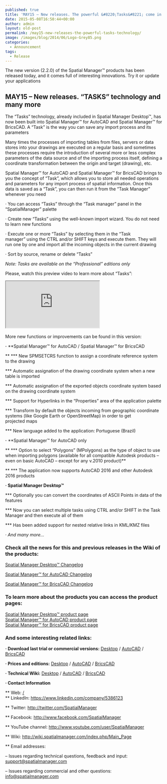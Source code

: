 ```yaml
---
published: true
title: 'MAY15 – New releases. The powerful &#8220;Tasks&#8221; come in'
date: 2015-05-08T16:50:44+00:00
author: admin
layout: old-post
permalink: /may15-new-releases-the-powerful-tasks-technology/
image: /images/blog/2014/06/Logo-Grey85.png
categories:
  - Announcement
tags:
  - Release
---
```

The new version (2.2.0) of the Spatial Manager™ products has been released today, and <span>it comes</span> <span>full of</span> <span>interesting innovations</span>. Try it or update your applications<!--more-->

## MAY15 &#8211; New releases. &#8220;TASKS&#8221; technology and many more

T<span>he &#8220;Tasks&#8221;</span> <span>technology,</span> <span>already included in</span> Spatial Manager Desktop™, <span>has now been</span> <span>built into</span> Spatial Manager™ for AutoCAD and Spatial Manager™ for BricsCAD. A &#8220;Task&#8221; is the way you can save any import process and its parameters

Many times the processes of importing tables from files, servers or data stores into your drawings are executed on a regular basis and sometimes these processes require the introduction of several more or less complex parameters of the data source and of the importing process itself, defining a coordinate transformation between the origin and target (drawing), etc.

Spatial Manager™ for AutoCAD and Spatial Manager™ for BricsCAD brings to you the concept of “Task”, which allows you to store all needed operations and parameters for any import process of spatial information. Once this data is saved as a &#8220;Task&#8221;, you can then run it from the &#8220;Task Manager&#8221; whenever you need

· You can access &#8220;Tasks&#8221; through the &#8220;Task manager&#8221; panel in the &#8220;SpatialManager&#8221; palette
  
· Create new &#8220;Tasks&#8221; using the <span>well-known</span> import wizard. You do not need to learn new functions
  
· Execute one or more &#8220;Tasks&#8221; by selecting them in the &#8220;Task manager&#8221; using the CTRL and/or SHIFT keys and execute them. They will run one by one and import all the incoming objects in the current drawing
  
· Sort by source, rename or delete &#8220;Tasks&#8221;

_Note: Tasks are available on the &#8220;Professional&#8221; editions only_

Please, watch this preview video to learn more about &#8220;Tasks&#8221;:

<div class="embed-responsive embed-responsive-16by9">
  <iframe class="embed-responsive-item" src="https://www.youtube.com/embed/uLFDuJ_8qUM" allowfullscreen></iframe>
</div>
<br />
<span>More new functions or improvements can be found</span> in this version:

**·** **Spatial Manager™ for AutoCAD / Spatial Manager™ for BricsCAD
  
** \*** New SPMSETCRS function to assign a coordinate reference system to the drawing
  
\*** Automatic assignation of the drawing coordinate system when a new table is imported
  
\*** Automatic assignation of the exported objects coordinate system based on the drawing coordinate system
  
\*** Support for Hyperlinks in the &#8220;Properties&#8221; area of the application palette
  
\*** Transform by default the objects incoming from geographic coordinate systems (like Google Earth or OpenStreetMap) in order to get projected maps
  
\*** New language added to the application: Portuguese (Brazil)

**·** **Spatial Manager™ for AutoCAD only
  
** \*** Option to select &#8220;Polygons&#8221; (MPolygons) as the type of object to use when importing polygons (available for all compatible Autodesk products &#8211; even on basic AutoCAD &#8211; except for any v.2010 product)**
  
** \*** The application now supports AutoCAD 2016 and other Autodesk 2016 products

**· Spatial Manager Desktop™**
  
\*** Optionally you can convert the coordinates of ASCII Points in data of the features
  
\*** Now you can select multiple tasks using CTRL and/or SHIFT in the Task Manager and then execute all of them
  
\*** Has been added support for nested relative links in KML/KMZ files

<span><span>· <em>And many more&#8230;</em></span></span>_<span><span><br /> </span></span>_

### Check all the news for this and previous releases in the Wiki of the products:

<a title="Spatial Manager Desktop™ Wiki Changelog" href="http://wiki.spatialmanager.com/index.php/Spatial_Manager_Desktop%E2%84%A2_Changelog" target="_blank" rel="nofollow"><span>Spatial Manager Desktop™ Changelog</span></a>
  
<a title="Spatial Manager™ for AutoCAD Wiki Changelog" href="http://wiki.spatialmanager.com/index.php/Spatial_Manager%E2%84%A2_for_AutoCAD_Changelog" target="_blank" rel="nofollow"><span>Spatial Manager™ for AutoCAD Changelog</span></a>
  
<a title="Spatial Manager™ for BricsCAD Wiki Changelog" href="http://wiki.spatialmanager.com/index.php/Spatial_Manager%E2%84%A2_for_BricsCAD_Changelog" target="_blank" rel="nofollow"><span>Spatial Manager™ for BricsCAD Changelog</span></a>

### To learn more about the products you can access the product pages:

<p>
  <a title="Spatial Manager™ - Spatial Manager Desktop™" href="/spm-desktop/" target="_blank" rel="nofollow"><span>Spatial Manager Desktop™ product page</span></a><br /> <a title="Spatial Manager™ - Spatial Manager™ for AutoCAD" href="/spm-forautocad/" target="_blank" rel="nofollow"><span>Spatial Manager™ for AutoCAD product page</span></a><br /> <a title="Spatial Manager™ - Spatial Manager™ for BricsCAD" href="/spm-forbricscad/" target="_blank" rel="nofollow"><span>Spatial Manager™ for BricsCAD product page</span></a>
</p>

### And some interesting related links:

**· Download last trial or commercial versions:** <a title="Spatial Manager Desktop Download" href="/download/spatial-manager-desktop/" target="_blank" rel="nofollow"><span>Desktop</span></a> / <a title="Spatial Manager for AutoCAD Download" href="/download/spatial-manager-autocad/" target="_blank" rel="nofollow">AutoCAD</a> / <a title="Spatial Manager for BricsCAD Download" href="/download/spatial-manager-bricscad/" target="_blank" rel="nofollow">BricsCAD</a>
  
**· Prices and editions:** <a title="Spatial Manager Desktop prices page" href="/spm-desktop-prices/" target="_blank" rel="nofollow"><span>Desktop</span></a> / <a title="Spatial Manager for AutoCAD prices page" href="/spm-forautocad-prices/" target="_blank" rel="nofollow">AutoCAD</a> / <a title="Spatial Manager for BricsCAD prices page" href="/spm-forbricscad-prices/" target="_blank" rel="nofollow">BricsCAD</a>
  
**· Technical Wiki:** <a title="Spatial Manager Desktop Wiki Introduction" href="http://wiki.spatialmanager.com/index.php/Spatial_Manager_Desktop%E2%84%A2" target="_blank" rel="nofollow"><span>Desktop</span></a> / <a title="Spatial Manager for AutoCAD Wiki Introduction" href="http://wiki.spatialmanager.com/index.php/Spatial_Manager%E2%84%A2_for_AutoCAD" target="_blank" rel="nofollow">AutoCAD</a> / <a title="Spatial Manager for BricsCAD Wiki Introduction" href="http://wiki.spatialmanager.com/index.php/Spatial_Manager%E2%84%A2_for_BricsCAD" target="_blank" rel="nofollow">BricsCAD</a>
  
**· Contact Information**
  
** Web: <a title="Spatial Manager Web" href="/" target="_blank" rel="nofollow">/<br /> </a>** LinkedIn: <a title="Spatial Manager on LinkedIn" href="https://www.linkedin.com/company/5386123" target="_blank" rel="nofollow">https://www.linkedin.com/company/5386123</a>
  
** Twitter: <a title="Spatial Manager on Twitter" href="http://twitter.com/SpatialManager" target="_blank" rel="nofollow">http://twitter.com/SpatialManager</a>
  
** Facebook: <a title="Spatial Manager on Facebook" href="http://www.facebook.com/SpatialManager" target="_blank" rel="nofollow">http://www.facebook.com/SpatialManager</a>
  
** YouTube channel: <a title="Spatial Manager YouTube channel" href="http://www.youtube.com/user/SpatialManager" target="_blank" rel="nofollow">http://www.youtube.com/user/SpatialManager</a>
  
** Wiki: <a title="Spatial Manager Wiki" href="http://wiki.spatialmanager.com/index.php/Main_Page" target="_blank" rel="nofollow">http://wiki.spatialmanager.com/index.php/Main_Page</a>
  
** Email addresses:
  
&#8211; Issues regarding technical questions, feedback and input: <a title="Spatial Manager Support" href="mailto:support@spatialmanager.com" target="_blank" rel="nofollow">support@spatialmanager.com</a>
  
&#8211; Issues regarding commercial and other questions: <a title="Spatial Manager Info" href="mailto:info@spatialmanager.com" target="_blank" rel="nofollow">info@spatialmanager.com</a>